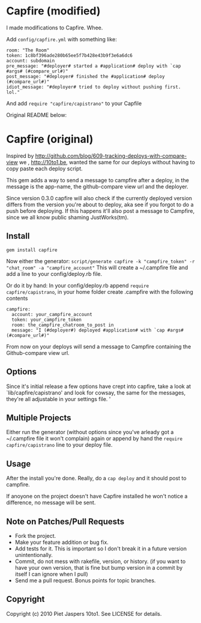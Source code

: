 # Capfire (modified)

I made modifications to Capfire. Whee.

Add `config/capfire.yml` with something like:

    room: "The Room"
    token: 1c8bf396ade280b65ee5f7b428e43b9f3e6a6dc6
    account: subdomain
    pre_message: "#deployer# started a #application# deploy with `cap #args# (#compare_url#)"
    post_message: "#deployer# finished the #application# deploy (#compare_url#)"
    idiot_message: "#deployer# tried to deploy without pushing first. lol."

And add `require "capfire/capistrano"` to your Capfile

Original README below:

# Capfire (original)

Inspired by http://github.com/blog/609-tracking-deploys-with-compare-view we , http://10to1.be, wanted the same for our deploys without having to copy paste each deploy script.

This gem adds a way to send a message to campfire after a deploy, in the message is the app-name, the github-compare view url and the deployer.

Since version 0.3.0 capfire will also check if the currently deployed version differs from the version you're about to deploy, aka see if you forgot to do a push before deploying. If this happens it'll also post a message to Campfire, since we all know public shaming JustWorks(tm).

## Install
`gem install capfire`

Now either the generator:
`script/generate capfire -k "campfire_token" -r "chat_room" -a "campfire_account"`
This will create a ~/.campfire file and add a line to your config/deploy.rb file.

Or do it by hand:
In your config/deploy.rb append `require capfire/capistrano`, in your home folder create .campfire with the following contents

    campfire:
      account: your_campfire_account
      token: your_campfire_token
      room: the_campfire_chatroom_to_post in
      message: "I (#deployer#) deployed #application# with `cap #args# (#compare_url#)"


From now on your deploys will send a message to Campfire containing the Github-compare view url.

## Options

Since it's initial release a few options have crept into capfire, take a look at `lib/capfire/capistrano' and look for cowsay, the same for the messages, they're all adjustable in your settings file.
'
## Multiple Projects

Either run the generator (without options since you've arleady got a ~/.campfire file it won't complain) again or append by hand the `require capfire/capistrano` line to your deploy file.

## Usage
After the install you're done. Really, do a `cap deploy` and it should post to campfire.

If anoyone on the project doesn't have Capfire installed he won't notice a difference, no message will be sent.

## Note on Patches/Pull Requests

* Fork the project.
* Make your feature addition or bug fix.
* Add tests for it. This is important so I don't break it in a
  future version unintentionally.
* Commit, do not mess with rakefile, version, or history.
  (if you want to have your own version, that is fine but bump version in a commit by itself I can ignore when I pull)
* Send me a pull request. Bonus points for topic branches.

## Copyright

Copyright (c) 2010 Piet Jaspers 10to1. See LICENSE for details.
